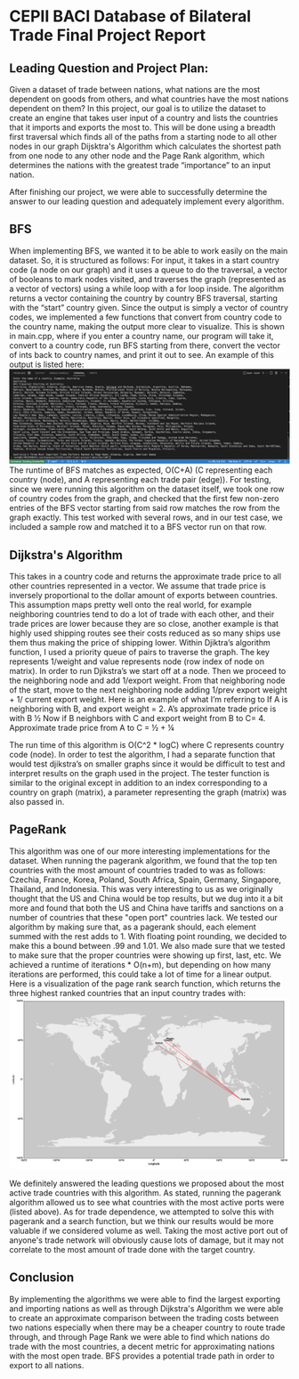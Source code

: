 # CEPII BACI Database of Bilateral Trade Final Project Report

## Leading Question and Project Plan:
Given a dataset of trade between nations, what nations are the most dependent on goods from others, and what countries have the most nations dependent on them? In this project, our goal is to utilize the dataset to create an engine that takes user input of a country and lists the countries that it imports and exports the most to. This will be done using a breadth first traversal which finds all of the paths from a starting node to all other nodes in our graph Dijsktra's Algorithm which calculates the shortest path from one node to any other node and the Page Rank algorithm, which determines the nations with the greatest trade “importance” to an input nation. 

After finishing our project, we were able to successfully determine the answer to our leading question and adequately implement every algorithm.


## BFS
When implementing BFS, we wanted it to be able to work easily on the main dataset. So, it is structured as follows: For input, it takes in a start country code (a node on our graph) and it uses a queue to do the traversal, a vector of booleans to mark nodes visited, and traverses the graph (represented as a vector of vectors) using a while loop with a for loop inside. The algorithm returns a vector containing the country by country BFS traversal, starting with the “start” country given. Since the output is simply a vector of country codes, we implemented a few functions that convert from country code to the country name, making the output more clear to visualize. This is shown in main.cpp, where if you enter a country name, our program will take it, convert to a country code, run BFS starting from there, convert the vector of ints back to country names, and print it out to see. An example of this output is listed here: 
![BFS Results](https://github.com/clhin/cs225-final-project/blob/main/reportImages/bfs%20results.png)
The runtime of BFS matches as expected, O(C+A) (C representing each country (node), and A representing each trade pair (edge)). For testing, since we were running this algorithm on the dataset itself, we took one row of country codes from the graph, and checked that the first few non-zero entries of the BFS vector starting from said row matches the row from the graph exactly. This test worked with several rows, and in our test case, we included a sample row and matched it to a BFS vector run on that row.

## Dijkstra's Algorithm
This takes in a country code and returns the approximate trade price to all other countries represented in a vector. We assume that trade price is inversely proportional to the dollar amount of exports between countries. This assumption maps pretty well onto the real world, for example neighboring countries tend to do a lot of trade with each other, and their trade prices are lower because they are so close, another example is that highly used shipping routes see their costs reduced as so many ships use them thus making the price of shipping lower. Within Djiktra’s algorithm function, I used a priority queue of pairs to traverse the graph. The key represents 1/weight and value represents node (row index of node on matrix). In order to run Djikstra’s we start off at a node. Then we proceed to the neighboring node and add 1/export weight. From that neighboring node of the start, move to the next neighboring node adding 1/prev export weight + 1/ current export weight. Here is an example of what I’m referring to If A is neighboring with B, and export weight = 2. A’s approximate trade price is with B ½ Now if B neighbors with C and export weight from B to C= 4. Approximate trade price from A to C  = ½ + ¼ 


The run time of this algorithm is O(C^2 * logC) where C represents country code (node). In order to test the algorithm, I had a separate function that would test djikstra’s on smaller graphs since it would be difficult to test and interpret results on the graph used in the project. The tester function is similar to the original except in addition to an index corresponding to a country on graph (matrix), a parameter representing the graph (matrix) was also passed in. 

## PageRank
This algorithm was one of our more interesting implementations for the dataset. When running the pagerank algorithm,
we found that the top ten countries with the most amount of countries traded to was as follows:
Czechia, France, Korea, Poland, South Africa, Spain, Germany, Singapore, Thailand, and Indonesia. This was very interesting to us
as we originally thought that the US and China would be top results, but we dug into it a bit more and found that
both the US and China have tariffs and sanctions on a number of countries that these "open port" countries lack. We
tested our algorithm by making sure that, as a pagerank should, each element summed with the rest adds to 1. With
floating point rounding, we decided to make this a bound between .99 and 1.01. We also made sure that we tested to make
sure that the proper countries were showing up first, last, etc. We achieved a runtime of iterations * O(n+m), but depending on how many iterations
are performed, this could take a lot of time for a linear output. Here is a visualization of the page rank search function, which returns the three highest ranked countries that an input country trades with:
![PageRank](https://github.com/clhin/cs225-final-project/blob/main/reportImages/pagerank.png)

We definitely answered the leading questions we proposed about the most active trade countries with this algorithm. As stated, running the pagerank
algorithm allowed us to see what countries with the most active ports were (listed above). As for trade dependence, we attempted to solve this with
pagerank and a search function, but we think our results would be more valuable if we considered volume as well. Taking the most active port out of
anyone's trade network will obviously cause lots of damage, but it may not correlate to the most amount of trade done with the target country.

## Conclusion
By implementing the algorithms we were able to find the largest exporting and importing nations as well as through Dijkstra's Algorithm we were able to create an approximate comparison between the trading costs between two nations especially when there may be a cheaper country to route trade through, and through Page Rank we were able to find which nations do trade with the most countries, a decent metric for approximating nations with the most open trade. BFS provides a potential trade path in order to export to all nations.
